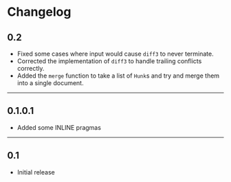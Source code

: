 # Changelog

## 0.2

- Fixed some cases where input would cause `diff3` to never terminate.
- Corrected the implementation of `diff3` to handle trailing conflicts
  correctly.
- Added the `merge` function to take a list of `Hunk`s and try and merge
  them into a single document.

-----

## 0.1.0.1

- Added some INLINE pragmas

-----

## 0.1

- Initial release

